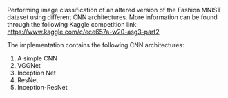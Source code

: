 Performing image classification of an altered version of the Fashion MNIST dataset using different CNN architectures. 
More information can be found through the following Kaggle competition link: https://www.kaggle.com/c/ece657a-w20-asg3-part2

The implementation contains the following CNN architectures:
1. A simple CNN
2. VGGNet
3. Inception Net
4. ResNet
5. Inception-ResNet
